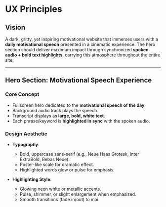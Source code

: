 # UX Principles

## **Vision**

A dark, gritty, yet inspiring motivational website that immerses users with a **daily motivational speech** presented in a cinematic experience. The hero section should deliver maximum impact through synchronized **spoken audio + bold text highlights**, carrying this atmosphere throughout the entire site.

---

## **Hero Section: Motivational Speech Experience**

### **Core Concept**

* Fullscreen hero dedicated to the **motivational speech of the day**.
* Background audio track plays the speech.
* Transcript displays as **large, bold, white text**.
* Each phrase/keyword is **highlighted in sync** with the spoken audio.

### **Design Aesthetic**

* **Typography**:

  * Bold, uppercase sans-serif (e.g., Neue Haas Grotesk, Inter ExtraBold, Bebas Neue).
  * Poster-like scale for dramatic effect.
  * Highlighted words glow or pulse for emphasis.

* **Highlighting Style**:

  * Glowing neon white or metallic accents.
  * Pulse, shimmer, or slight enlargement when emphasized.
  * Smooth transitions (fade in/out) to mai
